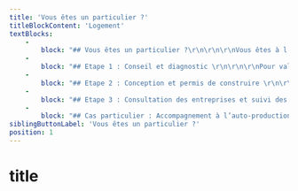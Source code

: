 ```yaml
---
title: 'Vous êtes un particulier ?'
titleBlockContent: 'Logement'
textBlocks:
    -
        block: "## Vous êtes un particulier ?\r\n\r\n\r\nVous êtes à l’étroit ? Votre bien est mal isolé ? Vous manquez de lumière ?\r\n\r\nVous souhaitez rénover ou construire votre futur logement ?\r\n\r\n**Faites vous accompagner par un architecte !** \r\nCe professionnel sera le garant de la qualité et du respect de vos contraintes. \r\nIl sera votre interlocuteur unique, défenseur de vos intérêts en toute transparence.\r\n\r\n\r\nDu coup de pouce à la prise en main totale de la réalisation de votre projet, consultez les différentes offres de service proposées par l’agence d’architecture Roselyne Laurent.\r\n\r\nVoir aussi : [pourquoi faire appel à un architecte ?](https://www.architectes.org/un-architecte-pourquoi-comment) CNOA.\r\n\r\n"
    -
        block: "## Etape 1 : Conseil et diagnostic \r\n\r\n\r\nPour valider l’achat d’un bien, vérifiez vos idées auprès d’un professionnel.\r\n\r\nEtre accompagné tôt dans votre projet est la clé de la réussite ! \r\n\r\nJe vous rencontre et visite votre bien. \r\nAprès l’écoute attentive de votre programme,** je vérifie la faisabilité de votre projet**.\r\n\r\nJ’évalue l'état et le potentiel du bien que vous souhaitez rénovez.\r\n\r\nEnfin** je vous explique la marche à suivre pour la suite de votre projet**.\r\n\r\nCoût : à partir de 180€.\r\n\r\n"
    -
        block: "## Etape 2 : Conception et permis de construire \r\n\r\n\r\nPour mettre en volume vos envies en cohérence avec votre budget, définir un planning et obtenir l’accord de votre mairie.\r\n\r\n**Optimisez l’espace, gagnez en qualité et en confort** grâce aux idées et à l’expérience de votre architecte !\r\n\r\nAprès validation de votre programme et des éventuelles études complémentaires, je vous propose plusieurs aménagements possibles, puis détaille la solution retenue. Ensemble, nous choisissons les matériaux et équipements techniques adaptés.\r\n\r\nSi nécessaire, j’établis les pièces utiles à la validation du dossier en mairie.\r\n\r\n\r\n__"
    -
        block: "## Etape 3 : Consultation des entreprises et suivi des travaux \r\n\r\n\r\nPour s’assurer du respect du budget et du planning, de la cohérence entre les devis et les plans, et de la qualité de la mise en oeuvre.\r\n\r\n**Laissez-vous guider et sécurisez financièrement** votre chantier grâce au suivi de votre chantier par votre architecte !\r\n\r\nJ’établie le dossier afin de faire chiffrer précisément vos travaux et vous assiste dans la consultation des entreprises. \r\n\r\nJe relie avec vous l’ensemble des devis, et vous aide à choisir les entreprises adaptées à votre projet. \r\n\r\nJe prépare le début du chantier et valide les détails d'exécution, les échantillons fournis. \r\n\r\nJe coordonne les intervenants lors des réunions hebdomadaires et rédige des compte rendus détaillés. \r\n\r\nJe vise les factures, vous assiste pour la clôture du chantier et la levée des éventuelles réserves.\r\n\r\n"
    -
        block: "## Cas particulier : Accompagnement à l’auto-production \r\n\r\n\r\nVous souhaitez réaliser vous même tout ou partie de vos travaux ?\r\n\r\nFacilitez-vous la vie et faites vous accompagner par un professionnel.\r\n\r\nJe vous assiste dans la conception de votre logement et vous prépare au mieux pour votre chantier. \r\n\r\n**Ensemble, nous optimisons et choisissons** les techniques constructives qui vous conviennent. \r\n\r\nLa prévention des risques et l’aide à la gestion de votre projet seront au coeur de nos échanges.\r\n\r\n\r\n__"
siblingButtonLabel: 'Vous êtes un particulier ?'
position: 1
---
```


title
===












